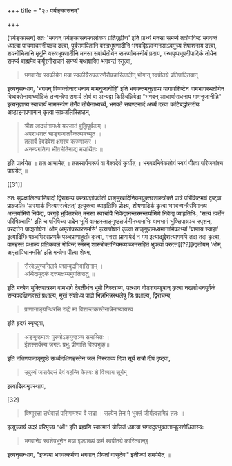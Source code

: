 +++
title = "२० पर्यङ्कासनम्"

+++

(पर्यङ्कासन) ततः 'भगवन् पर्यङ्कासनमवलोकय प्रतिगृह्णीष्व' इति प्रार्थ्य मनसा समर्प्य तत्रोपविष्टं भगवन्तं ध्यात्वा पाचमाचमनीयञ्च दत्त्वा, पूर्वसमर्पितानि वस्त्रभूषणादीनि भगवद्विग्रहान्मनसाऽवमुच्य शेषाशनाय दत्त्वा, शयनोचितानि मृदूनि वस्त्रभूषणादीनि मनसा सर्वार्थतोयेन समर्प्याचमनीयं प्रदाय, गन्धपुष्पधूपदीपादिकं तोयेन समर्प्य बाह्यमेव कर्पूरनीराजनं समर्प्य यथाशक्ति भगवन्तं स्तुत्वा, 

> भगवानेव स्वकीयेन मया स्वकीयैरुपकरणैरौपचारिकादीन् भोगान् स्वप्रीतये प्रतिपादितवान् 

इत्यनुसन्धाय, 
'भगवन् विष्वक्सेनाराधनाय मामनुजानीहि' इति भगवन्तमनुज्ञाप्य यागावशिष्टेन वामभागस्थतोयेन विष्वक्सेनायार्घ्यादिकं तन्मन्त्रेण समर्प्य तोयं वा अन्यद्वा किञ्चिन्निवेद्य "भगवन् आचार्याराधनाय मामनुजानीहि" इत्यनुज्ञाप्य स्वाचार्यं नाममन्त्रेण तेनैव तोयेनाभ्यर्च्य, 
भगवते सघण्टनादं अर्घ्यं  दत्त्वा कटिबद्धोत्तरीयः अष्टाङ्गप्रणामान् कृत्वा साञ्जलिस्तिष्ठन्,

> श्रीश त्वदर्चनामध्ये यज्जातं बुद्धिपूर्वकम् ।  
अपराधशतं चाङ्गजातवैकल्यमच्युत ॥  
तत्सर्वं देवदेवेश क्षमस्व करुणाकर ।  
अनन्यगतिना भीतभीतेनाद्य मयार्थितः ॥ 

इति प्रार्थयेत । तत आचामेत् । ततस्तर्पणरूपं वा वैश्वदेवं कुर्यात् । भगवदभिषेकतोयं स्वयं पीत्वा परिजनांश्च पाययेत् ॥ 

[[31]]

ततः सुप्रक्षालितपाणिपादो द्विराचम्य वस्त्रयज्ञोपवीती प्राङ्मुखादिनियमयुक्तश्शास्त्रोक्ते पात्रे परिविष्टमन्नं दृष्ट्वा प्राञ्जलिः 'अस्माकं नित्यमस्त्वेतत्' इत्युक्त्वा व्याहृतिभिः प्रोक्ष्य, शोषणादिकं कृत्वा भगवन्मन्त्रैरभिमन्त्र्य अन्तर्यामिणे निवेद्य, परगृहे भुक्तिश्चेत् मनसा स्वार्चायै निवेद्यानन्तरमन्तर्यामिणे निवेद्य व्याहृतिभिः, 'सत्यं त्वर्तेन परिषिञ्चामि' इति च परिषिच्य पादेन भूमिं वामहस्ताङ्गुष्ठतर्जनीमध्यमाभिः वामभागं भुक्तिपात्रञ्च स्पृशन्, परदत्तेन पाद्यतोयेन 'ओम् अमृतोपस्तरणमसि' इत्यापोशनं कृत्वा साङ्गुष्ठमध्यमानामिकाभ्यां 'प्राणाय स्वाहा' इत्यादिभिः पञ्चभिस्सप्रणवैः पञ्चप्राणाहुतीः कृत्वा, मनसा प्राणायेदं न मम इत्याद्युद्देशत्यागमपि तदा तदा कृत्वा, वामहस्तं प्रक्षाल्य प्रतिकवलं गोविन्दं स्मरन् शास्त्रोक्तनियमव्यञ्जनसहितं भुक्त्वा परदत्त[[??]]द्यतोयम् ‘ओम् अमृतापिधानमसि' इति मन्त्रेण पीत्वा शेषम्, 

> रौरवेऽपुण्यनिलये पद्माम्बुदनिवासिनाम् ।  
अर्थिदामुदकं दत्तमक्षय्यमुपतिष्ठतु ॥ 

इति मन्त्रेण भुक्तिपात्रस्य वामभागे देवतीर्थन भूमौ निस्स्राव्य, उत्थाय षोडशगण्डूषान् कृत्वा नखशोधनपूर्वकं सम्यक्दक्षिणहस्तं प्रक्षाल्य, मुखं संशोध्य पादौ भिन्नभिन्नस्थलेषु त्रिः प्रक्षाल्य, द्विराचम्य,

> प्राणानाङ्ग्रन्थिरसि रुद्रो मा विशान्तकस्तेनान्नेनाप्यायस्व

इति हृदयं स्पृष्ट्वा,

> अङ्गुष्ठमात्रः पुरुषोऽङ्गुष्ठञ्च समाश्रितः ।  
ईशस्सर्वस्य जगतः प्रभुः प्रीणाति विश्वभुक्॥ 

इति दक्षिणपादाङ्गुष्ठे ऊर्ध्वदक्षिणहस्तेन जलं निस्स्राव्य दिवा सूर्यं रात्रौ दीपं दृष्ट्वा,

> उदुत्यं जातवेदसं देवं वहन्ति केतवः शे विश्वाय सूर्यम्

इत्यादित्यमुपस्थाय, 

[32]

> विष्णुरत्ता तथैवान्नं परिणामश्च वै सदा । 
सत्येन तेन मे भुक्तं जीर्यत्वन्नमिदं ततः ॥

इत्युच्चार्य उदरं परिमृज्य “ओं" इति ब्रह्मणि स्वात्मानं योजितं ध्यात्वा भगवदुपभुक्तताम्बूलशोधितास्यः 

> भगवानेव स्वशेषभूनेन मया इज्याख्यं कर्म स्वप्रीतये कारितवान्इ

इत्यनुसन्धाय, "इज्यया भगवत्कर्मणा भगवान् प्रीयतां वासुदेवः" इतीज्यां समर्पयेत् ॥